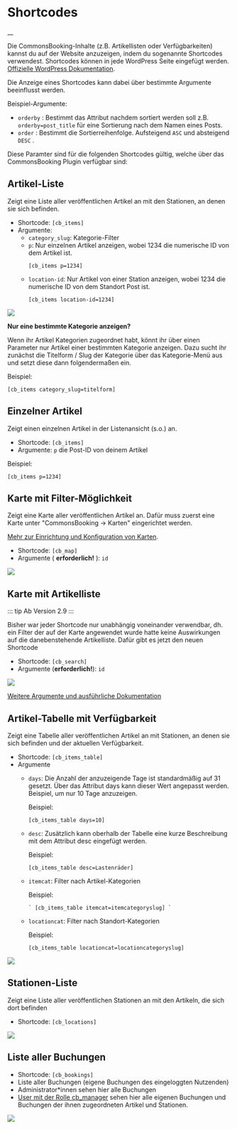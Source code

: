 #  Shortcodes

__

Die CommonsBooking-Inhalte (z.B. Artikellisten oder Verfügbarkeiten) kannst du auf der Website anzuzeigen, indem du sogenannte Shortcodes verwendest.
Shortcodes können in jede WordPress Seite eingefügt werden. [Offizielle WordPress Dokumentation](https://en.support.wordpress.com/shortcodes).

Die Anzeige eines Shortcodes kann dabei über bestimmte Argumente beeinflusst werden.

Beispiel-Argumente:

  * ` orderby ` : Bestimmt das Attribut nachdem sortiert werden soll z.B. ` orderby=post_title ` für eine Sortierung nach dem Namen eines Posts.
  * ` order ` : Bestimmt die Sortierreihenfolge. Aufsteigend ` ASC ` und absteigend ` DESC ` .

Diese Paramter sind für die folgenden Shortcodes gültig, welche über das CommonsBooking Plugin verfügbar sind:

##  Artikel-Liste

Zeigt eine Liste aller veröffentlichen Artikel an mit den Stationen, an denen
sie sich befinden.

  * Shortcode: `[cb_items]`
  * Argumente:
    * `category_slug`: Kategorie-Filter
    * `p`: Nur einzelnen Artikel anzeigen, wobei 1234 die numerische ID von dem Artikel ist.
      ```
      [cb_items p=1234]
      ```
    * `location-id`: Nur Artikel von einer Station anzeigen, wobei 1234 die numerische ID von dem Standort Post ist.
      ```
      [cb_items location-id=1234]
      ```

![](/img/shortcode-cb-items.png)

**Nur eine bestimmte Kategorie anzeigen?**

Wenn ihr Artikel Kategorien zugeordnet habt, könnt ihr über einen Parameter
nur Artikel einer bestimmten Kategorie anzeigen. Dazu sucht ihr zunächst die
Titelform / Slug der Kategorie über das Kategorie-Menü aus und setzt diese
dann folgendermaßen ein.

Beispiel:
```
[cb_items category_slug=titelform]
```


##  Einzelner Artikel

Zeigt einen einzelnen Artikel in der Listenansicht (s.o.) an.

* Shortcode: `[cb_items]`
* Argumente: `p` die Post-ID von deinem Artikel

Beispiel:
```
[cb_items p=1234]
```

##  Karte mit Filter-Möglichkeit

Zeigt eine Karte aller veröffentlichen Artikel an.
Dafür muss zuerst eine Karte unter "CommonsBooking -> Karten" eingerichtet werden.

[Mehr zur Einrichtung und Konfiguration von Karten](/dokumentation/einstellungen/karte-einbinden).

  * Shortcode: ` [cb_map] `
  * Argumente ( **erforderlich!** ): ` id `

![](/img/shortcode-cb-map.png)

##  Karte mit Artikelliste

::: tip Ab Version 2.9
:::

Bisher war jeder Shortcode nur unabhängig voneinander verwendbar, dh. ein
Filter der auf der Karte angewendet wurde hatte keine Auswirkungen auf die
danebenstehende Artikelliste. Dafür gibt es jetzt den neuen Shortcode

  * Shortcode: ` [cb_search] `
  * Argumente (**erforderlich!**): ` id `

![](/img/shortcode-cb-search-map.png)

[ Weitere Argumente und ausführliche Dokumentation
](/dokumentation/einstellungen/neues-frontend-beta)

##  Artikel-Tabelle mit Verfügbarkeit

Zeigt eine Tabelle aller veröffentlichen Artikel an mit Stationen, an denen
sie sich befinden und der aktuellen Verfügbarkeit.

  * Shortcode: ` [cb_items_table] `
  * Argumente
    * `days`: Die Anzahl der anzuzeigende Tage ist standardmäßig auf 31 gesetzt. Über das Attribut days kann dieser Wert angepasst werden. Beispiel, um nur 10 Tage anzuzeigen.

      Beispiel:
      ```
      [cb_items_table days=10]
      ```
    * `desc`: Zusätzlich kann oberhalb der Tabelle eine kurze Beschreibung mit dem Attribut desc eingefügt werden.

      Beispiel:
      ```
      [cb_items_table desc=Lastenräder]
      ```
    * `itemcat`: Filter nach Artikel-Kategorien

      Beispiel:
      ```
      ` [cb_items_table itemcat=itemcategoryslug] `
      ```
    * `locationcat`: Filter nach Standort-Kategorien

      Beispiel:
      ```
      [cb_items_table locationcat=locationcategoryslug]
      ```

![](/img/shortcode-cb-items-table.png)

##  Stationen-Liste

Zeigt eine Liste aller veröffentlichen Stationen an mit den Artikeln, die sich
dort befinden

  * Shortcode: `[cb_locations]`

![](/img/shortcode-cb-locations.png)

##  Liste aller Buchungen

  * Shortcode: `[cb_bookings]`
  * Liste aller Buchungen (eigene Buchungen des eingeloggten Nutzenden)
  * Administrator*innen sehen hier alle Buchungen
  * [User mit der Rolle cb_manager](/dokumentation/grundlagen/rechte-des-commonsbooking-manager) sehen hier alle eigenen Buchungen und Buchungen der ihnen zugeordneten Artikel und Stationen.

![](/img/shortcode-cb-bookings.png)

